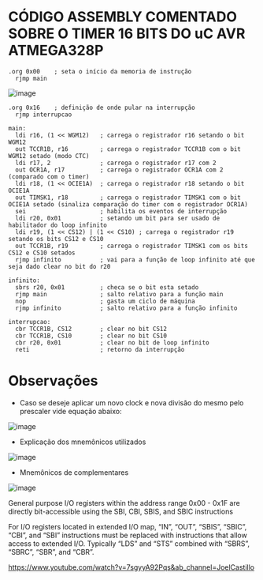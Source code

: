 # CÓDIGO ASSEMBLY COMENTADO SOBRE O TIMER 16 BITS DO uC AVR ATMEGA328P

```
.org 0x00    ; seta o início da memoria de instrução  
  rjmp main 
```

![image](https://user-images.githubusercontent.com/32770973/109974639-88830480-7cd8-11eb-827a-2021ad9d82b3.png)

```
.org 0x16    ; definição de onde pular na interrupção
  rjmp interrupcao

main:
  ldi r16, (1 << WGM12)   ; carrega o registrador r16 setando o bit WGM12
  out TCCR1B, r16         ; carrega o registrador TCCR1B com o bit WGM12 setado (modo CTC)
  ldi r17, 2              ; carrega o registrador r17 com 2
  out OCR1A, r17          ; carrega o registrador OCR1A com 2 (comparado com o timer)
  ldi r18, (1 << OCIE1A)  ; carrega o registrador r18 setando o bit OCIE1A
  out TIMSK1, r18         ; carrega o registrador TIMSK1 com o bit OCIE1A setado (sinaliza comparação do timer com o registrador OCR1A)
  sei                     ; habilita os eventos de interrupção
  ldi r20, 0x01           ; setando um bit para ser usado de habilitador do loop infinito
  ldi r19, (1 << CS12) | (1 << CS10) ; carrega o registrador r19 setando os bits CS12 e CS10
  out TCCR1B, r19         ; carrega o registrador TIMSK1 com os bits CS12 e CS10 setados
  rjmp infinito           ; vai para a função de loop infinito até que seja dado clear no bit do r20
  
infinito:
  sbrs r20, 0x01          ; checa se o bit esta setado
  rjmp main               ; salto relativo para a função main
  nop                     ; gasta um ciclo de máquina
  rjmp infinito           ; salto relativo para a função infinito

interrupcao:
  cbr TCCR1B, CS12        ; clear no bit CS12
  cbr TCCR1B, CS10        ; clear no bit CS10
  cbr r20, 0x01           ; clear no bit de loop infinito
  reti                    ; retorno da interrupção
```  

# Observações

* Caso se deseje aplicar um novo clock e nova divisão do mesmo pelo prescaler vide equação abaixo:

![image](https://user-images.githubusercontent.com/32770973/109967701-8026cb80-7cd0-11eb-9204-34362a3c68c2.png)

* Explicação dos mnemônicos utilizados

![image](https://user-images.githubusercontent.com/32770973/109995530-22ed4300-7ced-11eb-8ce2-70956380313d.png)

* Mnemônicos de complementares

![image](https://user-images.githubusercontent.com/32770973/109996915-6f854e00-7cee-11eb-91bb-3d17986849f3.png)

General purpose I/O registers within the address range 0x00 - 0x1F are directly bit-accessible using 
the SBI, CBI, SBIS, and SBIC instructions

For I/O registers located in extended I/O map, “IN”, “OUT”, “SBIS”, “SBIC”, “CBI”, and “SBI” instructions must
be replaced with instructions that allow access to extended I/O. Typically “LDS” and “STS” combined with
“SBRS”, “SBRC”, “SBR”, and “CBR”.

https://www.youtube.com/watch?v=7sgyyA92Pqs&ab_channel=JoelCastillo
